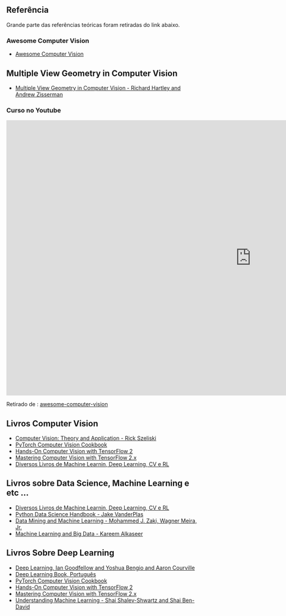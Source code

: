 
## Referência 

Grande parte das referências teóricas foram retiradas do link abaixo.

### Awesome Computer Vision

- [Awesome Computer Vision](https://github.com/jbhuang0604/awesome-computer-vision)

## Multiple View Geometry in Computer Vision

- [Multiple View Geometry in Computer Vision - Richard Hartley and Andrew Zisserman](http://www.robots.ox.ac.uk/~vgg/hzbook/)

### Curso no Youtube

<iframe width="1280" height="720" src="https://www.youtube.com/embed/RDkwklFGMfo?list=PLTBdjV_4f-EJn6udZ34tht9EVIW7lbeo4" title="YouTube video player" frameborder="0" allow="accelerometer; autoplay; clipboard-write; encrypted-media; gyroscope; picture-in-picture" allowfullscreen></iframe>

Retirado de : [awesome-computer-vision](https://github.com/jbhuang0604/awesome-computer-vision#courses)


## Livros Computer Vision
 
- [Computer Vision: Theory and Application - Rick Szeliski](http://szeliski.org/Book/)
- [PyTorch Computer Vision Cookbook](https://github.com/PacktPublishing/PyTorch-Computer-Vision-Cookbook)
- [Hands-On Computer Vision with TensorFlow 2](https://github.com/PacktPublishing/Hands-On-Computer-Vision-with-TensorFlow-2)
- [Mastering Computer Vision with TensorFlow 2.x](https://github.com/PacktPublishing/Mastering-Computer-Vision-with-TensorFlow-2.0)
- [Diversos Livros de Machine Learnin, Deep Learning, CV e RL](https://github.com/changwookjun/StudyBook)


## Livros sobre Data Science, Machine Learning e etc ...

- [Diversos Livros de Machine Learnin, Deep Learning, CV e RL](https://github.com/changwookjun/StudyBook)
- [Python Data Science Handbook - Jake VanderPlas](https://jakevdp.github.io/PythonDataScienceHandbook/)
- [Data Mining and Machine Learning - Mohammed J. Zaki, Wagner Meira, Jr.](https://dataminingbook.info/book_html/)
- [Machine Learning and Big Data - Kareem Alkaseer](http://www.kareemalkaseer.com/books/ml/)


## Livros Sobre Deep Learning

- [Deep Learning, Ian Goodfellow and Yoshua Bengio and Aaron Courville](https://www.deeplearningbook.org/)
- [Deep Learning Book, Português](http://deeplearningbook.com.br/)
- [PyTorch Computer Vision Cookbook](https://github.com/PacktPublishing/PyTorch-Computer-Vision-Cookbook)
- [Hands-On Computer Vision with TensorFlow 2](https://github.com/PacktPublishing/Hands-On-Computer-Vision-with-TensorFlow-2)
- [Mastering Computer Vision with TensorFlow 2.x](https://github.com/PacktPublishing/Mastering-Computer-Vision-with-TensorFlow-2.0)
- [Understanding Machine Learning - Shai Shalev-Shwartz and Shai Ben-David](https://www.cs.huji.ac.il/~shais/UnderstandingMachineLearning/copy.html)
